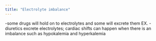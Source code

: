 ```yaml
---
title: "Electrolyte imbalance"
---
```

-some drugs will hold on to electrolytes and some will excrete them 
EX. 
-diuretics excrete electrolytes; cardiac shifts can happen when there is an imbalance such as hypokalemia and hyperkalemia


